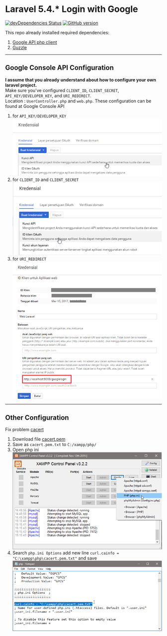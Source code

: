# Laravel 5.4.* Login with Google
[![devDependencies Status](https://david-dm.org/dhanyn10/laravel-google-login/dev-status.svg)](https://david-dm.org/dhanyn10/laravel-google-login?type=dev)
[![GitHub version](https://badge.fury.io/gh/dhanyn10%2Flaravel-google-login.svg)](https://badge.fury.io/gh/dhanyn10%2Flaravel-google-login)
  
This repo already installed required dependencies:
1. [Google API php client](https://github.com/google/google-api-php-client)  
2. [Guzzle](https://github.com/guzzle/guzzle)  
--------------------------------------------------
## Google Console API Configuration
__I assume that you already understand about how to configure your own laravel project.__  
Make sure you've configured ```CLIENT_ID```, ```CLIENT_SECRET```, ```API_KEY/DEVELOPER_KEY```,
and ```URI_REDIRECT```.  
Location : ```UserController.php``` and ```web.php```.
These configuration can be found at Google Console API
1. for ```API_KEY/DEVELOPER_KEY```  
![DEVELOPER_KEY](https://raw.githubusercontent.com/dhanyn10/laravel-google-login/master/api-key.png)  
2. for ```CLIENT_ID``` and ```CLIENT_SECRET```  
![Oauth](https://raw.githubusercontent.com/dhanyn10/laravel-google-login/master/client-oauth.png)  
3. for ```URI_REDIRECT```  
![Oauth](https://raw.githubusercontent.com/dhanyn10/laravel-google-login/master/uri-redirect.png)  
--------------------------------------------------
## Other Configuration  
Fix problem [cacert](http://stackoverflow.com/questions/30240840/laravel-5-socialite-curl-error-77-error-setting-certificate-verify-locations)  
1. Download file [cacert.pem](https://curl.haxx.se/ca/cacert.pem)  
2. Save as ```cacert.pem.txt``` to ```C:/xampp/php/```  
3. Open php ini  
![Oauth](https://raw.githubusercontent.com/dhanyn10/laravel-google-login/master/open-php-ini.png)  
4. Search ```php.ini Options```  add new line ```curl.cainfo = "C:\xampp\php\cacert.pem.txt"``` and save  
![Oauth](https://raw.githubusercontent.com/dhanyn10/laravel-google-login/master/php-ini-cacert.png)
